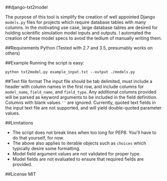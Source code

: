 ##django-txt2model

The purpose of this tool is simplify the creation of well appointed Django `models.py` files for projects which require database tables with many columns. In the motivating use case, large database tables are desired for holding scientific simulation model inputs and outputs. I automated the creation of these model specs to avoid the tedium of manually writing them.

##Requirements
Python (Tested with 2.7 and 3.5, presumably works on others)

##Example
Running the script is easy:

```
python txt2model.py example_input.txt --output ./models.py
```

##Text file format
The input file should be tab delimited, must include a header with column names in the first row, and include columns for `model_name`, `field_name`, and `field_type`. Any additional columns provided will be parsed as keyword arguments to be included in the field definition. Columns with blank values `''` are ignored. Currently, quoted text fields in the input text file are not supported, and will yield double-quoted parameter values.

##Limitations
- The script does not break lines when too long for PEP8. You'll have to do that yourself, for now.
- The above also applies to iterable objects such as `choices` which typically desire some formatting.
- Model field argument values are not validated for proper type.
- Model fields are not evaluated to ensure that required fields are provided.

##License
MIT